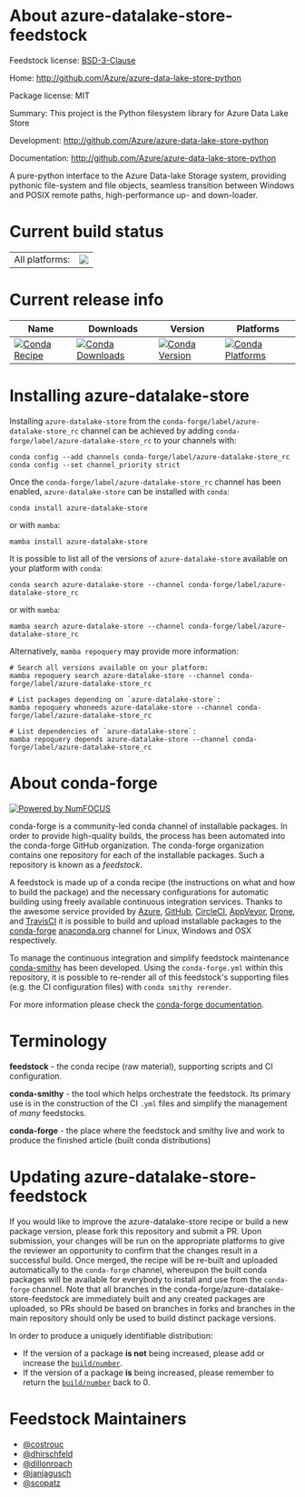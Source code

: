 About azure-datalake-store-feedstock
====================================

Feedstock license: [BSD-3-Clause](https://github.com/conda-forge/azure-datalake-store-feedstock/blob/main/LICENSE.txt)

Home: http://github.com/Azure/azure-data-lake-store-python

Package license: MIT

Summary: This project is the Python filesystem library for Azure Data Lake Store

Development: http://github.com/Azure/azure-data-lake-store-python

Documentation: http://github.com/Azure/azure-data-lake-store-python

A pure-python interface to the Azure Data-lake Storage system,
providing pythonic file-system and file objects, seamless transition
between Windows and POSIX remote paths, high-performance up- and down-loader.

Current build status
====================


<table><tr><td>All platforms:</td>
    <td>
      <a href="https://dev.azure.com/conda-forge/feedstock-builds/_build/latest?definitionId=7807&branchName=main">
        <img src="https://dev.azure.com/conda-forge/feedstock-builds/_apis/build/status/azure-datalake-store-feedstock?branchName=main">
      </a>
    </td>
  </tr>
</table>

Current release info
====================

| Name | Downloads | Version | Platforms |
| --- | --- | --- | --- |
| [![Conda Recipe](https://img.shields.io/badge/recipe-azure--datalake--store-green.svg)](https://anaconda.org/conda-forge/azure-datalake-store) | [![Conda Downloads](https://img.shields.io/conda/dn/conda-forge/azure-datalake-store.svg)](https://anaconda.org/conda-forge/azure-datalake-store) | [![Conda Version](https://img.shields.io/conda/vn/conda-forge/azure-datalake-store.svg)](https://anaconda.org/conda-forge/azure-datalake-store) | [![Conda Platforms](https://img.shields.io/conda/pn/conda-forge/azure-datalake-store.svg)](https://anaconda.org/conda-forge/azure-datalake-store) |

Installing azure-datalake-store
===============================

Installing `azure-datalake-store` from the `conda-forge/label/azure-datalake-store_rc` channel can be achieved by adding `conda-forge/label/azure-datalake-store_rc` to your channels with:

```
conda config --add channels conda-forge/label/azure-datalake-store_rc
conda config --set channel_priority strict
```

Once the `conda-forge/label/azure-datalake-store_rc` channel has been enabled, `azure-datalake-store` can be installed with `conda`:

```
conda install azure-datalake-store
```

or with `mamba`:

```
mamba install azure-datalake-store
```

It is possible to list all of the versions of `azure-datalake-store` available on your platform with `conda`:

```
conda search azure-datalake-store --channel conda-forge/label/azure-datalake-store_rc
```

or with `mamba`:

```
mamba search azure-datalake-store --channel conda-forge/label/azure-datalake-store_rc
```

Alternatively, `mamba repoquery` may provide more information:

```
# Search all versions available on your platform:
mamba repoquery search azure-datalake-store --channel conda-forge/label/azure-datalake-store_rc

# List packages depending on `azure-datalake-store`:
mamba repoquery whoneeds azure-datalake-store --channel conda-forge/label/azure-datalake-store_rc

# List dependencies of `azure-datalake-store`:
mamba repoquery depends azure-datalake-store --channel conda-forge/label/azure-datalake-store_rc
```


About conda-forge
=================

[![Powered by
NumFOCUS](https://img.shields.io/badge/powered%20by-NumFOCUS-orange.svg?style=flat&colorA=E1523D&colorB=007D8A)](https://numfocus.org)

conda-forge is a community-led conda channel of installable packages.
In order to provide high-quality builds, the process has been automated into the
conda-forge GitHub organization. The conda-forge organization contains one repository
for each of the installable packages. Such a repository is known as a *feedstock*.

A feedstock is made up of a conda recipe (the instructions on what and how to build
the package) and the necessary configurations for automatic building using freely
available continuous integration services. Thanks to the awesome service provided by
[Azure](https://azure.microsoft.com/en-us/services/devops/), [GitHub](https://github.com/),
[CircleCI](https://circleci.com/), [AppVeyor](https://www.appveyor.com/),
[Drone](https://cloud.drone.io/welcome), and [TravisCI](https://travis-ci.com/)
it is possible to build and upload installable packages to the
[conda-forge](https://anaconda.org/conda-forge) [anaconda.org](https://anaconda.org/)
channel for Linux, Windows and OSX respectively.

To manage the continuous integration and simplify feedstock maintenance
[conda-smithy](https://github.com/conda-forge/conda-smithy) has been developed.
Using the ``conda-forge.yml`` within this repository, it is possible to re-render all of
this feedstock's supporting files (e.g. the CI configuration files) with ``conda smithy rerender``.

For more information please check the [conda-forge documentation](https://conda-forge.org/docs/).

Terminology
===========

**feedstock** - the conda recipe (raw material), supporting scripts and CI configuration.

**conda-smithy** - the tool which helps orchestrate the feedstock.
                   Its primary use is in the construction of the CI ``.yml`` files
                   and simplify the management of *many* feedstocks.

**conda-forge** - the place where the feedstock and smithy live and work to
                  produce the finished article (built conda distributions)


Updating azure-datalake-store-feedstock
=======================================

If you would like to improve the azure-datalake-store recipe or build a new
package version, please fork this repository and submit a PR. Upon submission,
your changes will be run on the appropriate platforms to give the reviewer an
opportunity to confirm that the changes result in a successful build. Once
merged, the recipe will be re-built and uploaded automatically to the
`conda-forge` channel, whereupon the built conda packages will be available for
everybody to install and use from the `conda-forge` channel.
Note that all branches in the conda-forge/azure-datalake-store-feedstock are
immediately built and any created packages are uploaded, so PRs should be based
on branches in forks and branches in the main repository should only be used to
build distinct package versions.

In order to produce a uniquely identifiable distribution:
 * If the version of a package **is not** being increased, please add or increase
   the [``build/number``](https://docs.conda.io/projects/conda-build/en/latest/resources/define-metadata.html#build-number-and-string).
 * If the version of a package **is** being increased, please remember to return
   the [``build/number``](https://docs.conda.io/projects/conda-build/en/latest/resources/define-metadata.html#build-number-and-string)
   back to 0.

Feedstock Maintainers
=====================

* [@costrouc](https://github.com/costrouc/)
* [@dhirschfeld](https://github.com/dhirschfeld/)
* [@dillonroach](https://github.com/dillonroach/)
* [@janjagusch](https://github.com/janjagusch/)
* [@scopatz](https://github.com/scopatz/)

